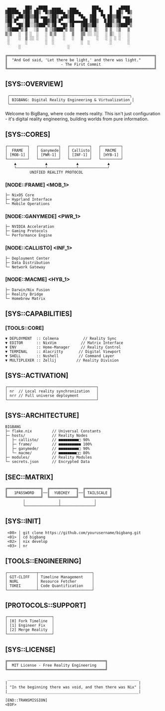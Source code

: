 ```
 ▄▄▄▄    ██▓  ▄████  ▄▄▄▄    ▄▄▄       ███▄    █   ▄████
▓█████▄ ▓██▒ ██▒ ▀█▒▓█████▄ ▒████▄     ██ ▀█   █  ██▒ ▀█▒
▒██▒ ▄██▒██▒▒██░▄▄▄░▒██▒ ▄██▒██  ▀█▄  ▓██  ▀█ ██▒▒██░▄▄▄░
▒██░█▀  ░██░░▓█  ██▓▒██░█▀  ░██▄▄▄▄██ ▓██▒  ▐▌██▒░▓█  ██▓
░▓█  ▀█▓░██░░▒▓███▀▒░▓█  ▀█▓ ▓█   ▓██▒▒██░   ▓██░░▒▓███▀▒
░▒▓███▀▒░▓   ░▒   ▒ ░▒▓███▀▒ ▒▒   ▓▒█░░ ▒░   ▒ ▒  ░▒   ▒
▒░▒   ░  ▒ ░  ░   ░ ▒░▒   ░   ▒   ▒▒ ░░ ░░   ░ ▒░  ░   ░
 ░    ░  ▒ ░░ ░   ░  ░    ░   ░   ▒      ░   ░ ░ ░ ░   ░
 ░       ░        ░  ░            ░  ░         ░       ░
      ░                     ░
```

```
╔══════════════════════════════════════════════════════════════════╗
║  "And God said, 'Let there be light,' and there was light."      ║
║                        - The First Commit                        ║
╚══════════════════════════════════════════════════════════════════╝
```

## [SYS::OVERVIEW]
```
 ╭──────────────────────────────────────────────────────╮
 │ BIGBANG: Digital Reality Engineering & Virtualization │
 ╰──────────────────────────────────────────────────────╯
```

Welcome to BigBang, where code meets reality. This isn't just configuration - it's digital reality engineering, building worlds from pure information.

## [SYS::CORES]
```
┌─────────┐   ┌─────────┐   ┌─────────┐   ┌─────────┐
│  FRAME  │   │ Ganymede│   │ Callisto│   │  MACME  │
│ [MOB-1] │   │ [PWR-1] │   │ [INF-1] │   │ [HYB-1] │
└─────────┘   └─────────┘   └─────────┘   └─────────┘
    ▲             ▲             ▲             ▲
    └─────────────┴─────────────┴─────────────┘
           UNIFIED REALITY PROTOCOL
```

### [NODE::FRAME] <MOB_1>
```
├─ NixOS Core
├─ Hyprland Interface
└─ Mobile Operations
```

### [NODE::GANYMEDE] <PWR_1>
```
├─ NVIDIA Acceleration
├─ Gaming Protocols
└─ Performance Engine
```

### [NODE::CALLISTO] <INF_1>
```
├─ Deployment Center
├─ Data Distribution
└─ Network Gateway
```

### [NODE::MACME] <HYB_1>
```
├─ Darwin/Nix Fusion
├─ Reality Bridge
└─ Homebrew Matrix
```

## [SYS::CAPABILITIES]

### [TOOLS::CORE]
```
▼ DEPLOYMENT  :: Colmena           // Reality Sync
▼ EDITOR      :: NixVim           // Matrix Interface
▼ ENV         :: Home-Manager     // Reality Control
▼ TERMINAL    :: Alacritty       // Digital Viewport
▼ SHELL       :: Nushell         // Command Layer
▼ MULTIPLEXER :: Zellij         // Reality Division
```

## [SYS::ACTIVATION]
```
┌────────────────────────────────────────┐
│ nr  // Local reality synchronization   │
│ nrr // Full universe deployment        │
└────────────────────────────────────────┘
```

## [SYS::ARCHITECTURE]
```
BIGBANG
├─ flake.nix         // Universal Constants
├─ hosts/            // Reality Nodes
│  ├─ callisto/      // ■■■■■■■■■□ 90%
│  ├─ frame/         // ■■■■■■■■■■ 100%
│  ├─ ganymede/      // ■■■■■■■■■□ 90%
│  └─ macme/         // ■■■■■■■■□□ 80%
├─ modules/          // Reality Modules
└─ secrets.json      // Encrypted Data
```

## [SEC::MATRIX]
```
╔═══════════════╗  ╔════════════╗  ╔═══════════╗
║   1PASSWORD   ║──║  YUBIKEY   ║──║ TAILSCALE ║
╚═══════════════╝  ╚════════════╝  ╚═══════════╝
        │               │               │
        └───────────────┴───────────────┘
```

## [SYS::INIT]
```
 <00> │ git clone https://github.com/yourusername/bigbang.git
 <01> │ cd bigbang
 <02> │ nix develop
 <03> │ nr
```

## [TOOLS::ENGINEERING]
```
┌─────────────┬────────────────────────┐
│ GIT-CLIFF   │ Timeline Management    │
│ NURL        │ Resource Fetcher       │
│ TOKEI       │ Code Quantification    │
└─────────────┴────────────────────────┘
```

## [PROTOCOLS::SUPPORT]
```
┌────────────────────┐
│ [0] Fork Timeline  │
│ [1] Engineer Fix   │
│ [2] Merge Reality  │
└────────────────────┘
```

## [SYS::LICENSE]
```
╔════════════════════════════════════════════╗
║  MIT License - Free Reality Engineering    ║
╚════════════════════════════════════════════╝
```

```
 ___________________________________________________________
|                                                           |
| "In the beginning there was void, and then there was Nix" |
|___________________________________________________________|
```

```
[END::TRANSMISSION]
<EOF>
```
